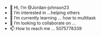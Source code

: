 - 👋 Hi, I’m @Jordan-johnson23
- 👀 I’m interested in ...helping others 
- 🌱 I’m currently learning ... how to multitask 
- 💞️ I’m looking to collaborate on ...
- 📫 How to reach me ... 5075778339

<!---
Jordan-johnson23/Jordan-johnson23 is a ✨ special ✨ repository because its `README.md` (this file) appears on your GitHub profile.
You can click the Preview link to take a look at your changes.
--->
